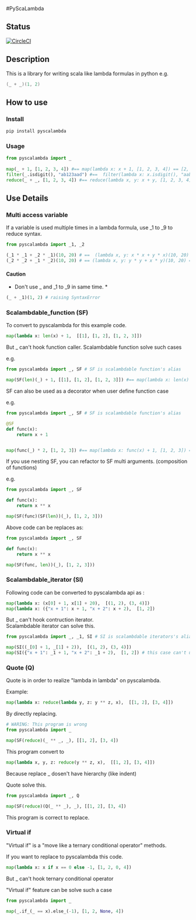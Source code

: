 #PyScaLambda

## Status
[![CircleCI](https://circleci.com/gh/higumachan/pyscalambda.svg?style=svg)](https://circleci.com/gh/higumachan/pyscalambda)

## Description
This is a library for writing scala like lambda formulas in python
e.g.

```scala
(_ + _)(1, 2)
```

## How to use

### Install
```bash
pip install pyscalambda
```

### Usage
```py
from pyscalambda import _
	
map(_ + 1, [1, 2, 3, 4]) #== map(lambda x: x + 1, [1, 2, 3, 4]) == [2, 3, 4, 5]
filter(_.isdigit(), "ab123aad") #==  filter(lambda x: x.isdigit(), "aabb123cc") == "123"
reduce(_ + _, [1, 2, 3, 4]) #== reduce(lambda x, y: x + y, [1, 2, 3, 4]) == 10
```

## Use Details


### Multi access variable

If a variable is used multiple times in a lambda formula, use _1 to _9 to reduce syntax.

```py
from pyscalambda import _1, _2

(_1 * _1 + _2 * _1)(10, 20) # ==  (lambda x, y: x * x + y * x)(10, 20) ==  300
(_2 * _2 + _1 * _2)(10, 20) # == (lambda x, y: y * y + x * y)(10, 20) == 600
```

#### Caution

* Don't use _ and _1 to _9 in same time. *

```py
(_ + _1)(1, 2) # raising SyntaxError
```

### Scalambdable_function (SF)
To convert to pyscalambda for this example code.
```py
map(lambda x: len(x) + 1,  [[1], [1, 2], [1, 2, 3]])
```

But _ can't hook function caller.
Scalambdable function solve such cases

e.g.

```py
from pyscalambda import _, SF # SF is scalambdable function's alias

map(SF(len)(_) + 1, [[1], [1, 2], [1, 2, 3]]) #== map(lambda x: len(x) + 1, [[1], [1, 2], [, 2, 3]]) == [2, 3, 4]
```

SF can also be used as a decorator when user define function case  

e.g.

```py
from pyscalambda import _, SF # SF is scalambdable function's alias

@SF
def func(x):
    return x + 1


map(func(_) * 2, [1, 2, 3]) #== map(lambda x: func(x) + 1, [1, 2, 3]) == [4, 6, 8]
```

If you use nesting SF, you can refactor to SF multi arguments. (composition of functions)  

e.g.

```py
from pyscalambda import _, SF

def func(x):
    return x ** x

map(SF(func)(SF(len))(_), [1, 2, 3]))
```

Above code can be replaces as:

```py
from pyscalambda import _, SF

def func(x):
    return x ** x

map(SF(func, len))(_), [1, 2, 3]))
```

### Scalambdable_iterator (SI)

Following code can be converted to pyscalambda api as :

```py
map(lambda x: (x[0] + 1, x[1] + 20),  [(1, 2), (3, 4)])
map(lambda x: ({"x + 1": x + 1, "x + 2": x + 2),  [1, 2])
```

But _ can't hook contruction iterator.  
Scalambdable iterator can solve this.

```py
from pyscalambda import _, _1, SI # SI is scalambdable iterators's alias

map(SI((_[0] + 1, _[1] + 2)),  [(1, 2), (3, 4)])
map(SI({"x + 1": _1 + 1, "x + 2": _1 + 2),  [1, 2]) # this case can't use _. because can't deceide argument order.
```

### Quote (Q)

Quote is in order to realize "lambda in lambda" on pyscalambda.

Example:
```py
map(lambda x: reduce(lambda y, z: y ** z, x),  [[1, 2], [3, 4]])
```

By directly replacing.

```py
# WARING: This program is wrong
from pyscalambda import _

map(SF(reduce)(_ ** _, _), [[1, 2], [3, 4])
```

This program convert to 

```py
map(lambda x, y, z: reduce(y ** z, x),  [[1, 2], [3, 4]])
```

Because replace _ dosen't have hierarchy (like indent)

Quote solve this.

```py
from pyscalambda import _, Q

map(SF(reduce)(Q(_ ** _), _), [[1, 2], [3, 4])
```

This program is correct to replace.

### Virtual if

"Virtual if" is a "move like a ternary conditional operator" methods.

If you want to replace to pyscalambda this code.

```py
map(lambda x: x if x == 0 else -1, [1, 2, 0, 4])
```

But _ can't hook ternary conditional operator

"Virtual if" feature can be solve such a case

```py
from pyscalambda import _

map(_.if_(_ == x).else_(-1), [1, 2, None, 4])
```



